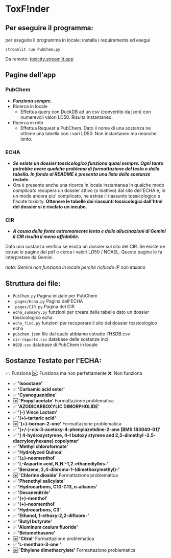 # ToxF!nder
## Per eseguire il programma:
per eseguire il programma in locale:
installa i requirements ed esegui

`streamlit run PubChem.py`

Da remoto: [toxicity.streamlit.app](https://toxicity.streamlit.app/)

## Pagine dell'app 
### PubChem
- ***Funziona sempre.***
- Ricerca in locale
  - Effettua query con DuckDB ad un csv (convertito da json) con numerevoli valori LD50. Risulta instantaneo.
- Ricerca in rete
  - Effettua Request a PubChem. Dato il nome di una sostanza ne ottiene una tabella con i vari LD50. Non instantaneo ma neanche lento.


### ECHA
- ***Se esiste un dossier tossicologico funziona quasi sempre. Ogni tanto potrebbe avere qualche problema di formattazione del testo o della tabella. In fondo al README è presenta una lista delle sostanze testate.***
- Ora è presente anche una ricerca in locale instantanea
In qualche modo *complicato* recupera un dossier attivo (o inattivo) dal sito dell'ECHA e, in un modo ancora piu' complicato, ne estrae il riassunto tossicologico e l'acute toxicity.
**Ottenere le tabelle dai riassunti tossicologici dall'html del dossier si è rivelato un incubo.**

### CIR
- ***A causa della fonte estremamente lenta e delle allucinazioni di Gemini il CIR risulta il meno affidabile.***

Data una sostanza verifica se esista un dossier sul sito del CIR. Se esiste ne estrae le pagine dal pdf e cerca i valori LD50 / NOAEL. Queste pagine le fa interpretare da Gemini.

*nota: Gemini non funziona in locale perchè richiede IP non italiano*


## Struttura dei file:
- `PubChem.py` Pagina iniziale per PubChem
- `.pages/Echa.py` Pagina dell'ECHA
- `.pages/CIR.py` Pagina del CIR
- `echa_summary.py` funzioni per creare delle tabelle dato un dossier tossicologico echa
- `echa_find.py` funzioni per recuperare il sito del dossier tossicologico echa
- `pubchem.json` file dal quale abbiamo estratto l'HSDB.csv
- `cir-reports.csv` database delle sostanze inci
- `HSDB.csv` database di PubChem in locale

## Sostanze Testate per l'ECHA:

✅: Funziona
🆗: Funziona ma non perfettamente
❌: Non funziona

- ✅ **'Isooctane'** 
- ✅ **'Carbamic acid ester'**
- ✅ **'Cyanoguanidine'** 
- 🆗 **'Propyl acetate'** Formattazione problematica
- ✅ **'AZODICARBOXYLIC DIMORPHOLIDE'**
- ✅ **'(-) Vince Lactam'** 
- ✅ **'(+)-tartaric acid'**
- 🆗 **'(+)-bornan-2-one'** Formattazione problematica
- ✅ **'(+/-)-cis-3-acetoxy-4-phenylazetidine-2-one [BMS 183040-01]'** 
- ✅ **'( 4-hydroxystyrene, 4-t butoxy styrene and 2,5-dimethyl -2.5-diacryloxyhexane) copolymer'**
- ✅ **'Methyl chloroformate'**
- ✅ **'Hydrolyzed Quinoa'**
- ✅ **'(±)-neomenthol'**
- ✅ **'L-Aspartic acid, N,N'-1,2-ethanediylbis-'**
- ✅ **'Benzene, 2,4-dibromo-1-(dimethoxymethyl)-'**
- 🆗 **'Chlorine dioxide'** Formattazione problematica
- ✅ **'Phenethyl salicylate'** 
- ✅ **'Hydrocarbons, C10-C13, n-alkanes'**
- ✅ **'Decanenitrile'** 
- ✅ **'(+)-menthol'** 
- ✅ **'(+)-neomenthol'** 
- ✅ **'Hydrocarbons, C3'** 
- ✅ **'Ethanol, 1-ethoxy-2,2-difluoro-'** 
- ✅ **'Butyl butyrate'** 
- ✅ **'Aluminum cesium fluoride'** 
- ✅ **'Betamethasone'** 
- 🆗 **'Citral'**  Formattazione problematica
- ✅ **'L-menthan-3-one '**
- 🆗 **'Ethylene dimethacrylate'** Formattazione problematica




